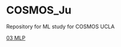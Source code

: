 # COSMOS_Ju

Repository for ML study for COSMOS UCLA

[03 MLP](https://colab.research.google.com/github/sungjuGit/COSMOS_Ju/blob/main/COSMOS_Multilayer_Perceptron.ipynb)
